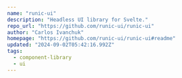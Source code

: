 ```yaml
---
name: "runic-ui"
description: "Headless UI library for Svelte."
repo_url: "https://github.com/runic-ui/runic-ui"
author: "Carlos Ivanchuk"
homepage: "https://github.com/runic-ui/runic-ui#readme"
updated: "2024-09-02T05:42:16.992Z"
tags: 
  - component-library
  - ui
---
```


